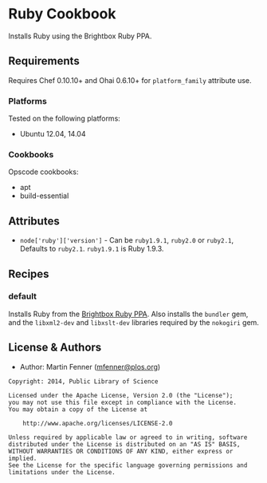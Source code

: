 Ruby Cookbook
==============
Installs Ruby using the Brightbox Ruby PPA.


Requirements
------------
Requires Chef 0.10.10+ and Ohai 0.6.10+ for `platform_family` attribute use.

### Platforms
Tested on the following platforms:

- Ubuntu 12.04, 14.04

### Cookbooks
Opscode cookbooks:

- apt
- build-essential


Attributes
----------
* `node['ruby']['version']` - Can be `ruby1.9.1`, `ruby2.0` or `ruby2.1`, Defaults to `ruby2.1`. `ruby1.9.1` is Ruby 1.9.3.


Recipes
-------
### default
Installs Ruby from the [Brightbox Ruby PPA](https://launchpad.net/~brightbox/+archive/ubuntu/ruby-ng). Also installs the `bundler` gem, and the `libxml2-dev` and `libxslt-dev` libraries required by the `nokogiri` gem.


License & Authors
-----------------
- Author: Martin Fenner (<mfenner@plos.org>)

```text
Copyright: 2014, Public Library of Science

Licensed under the Apache License, Version 2.0 (the "License");
you may not use this file except in compliance with the License.
You may obtain a copy of the License at

    http://www.apache.org/licenses/LICENSE-2.0

Unless required by applicable law or agreed to in writing, software
distributed under the License is distributed on an "AS IS" BASIS,
WITHOUT WARRANTIES OR CONDITIONS OF ANY KIND, either express or implied.
See the License for the specific language governing permissions and
limitations under the License.
```
